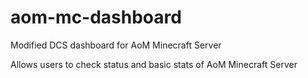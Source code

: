 # aom-mc-dashboard

Modified DCS dashboard for AoM Minecraft Server

Allows users to check status and basic stats of AoM Minecraft Server
